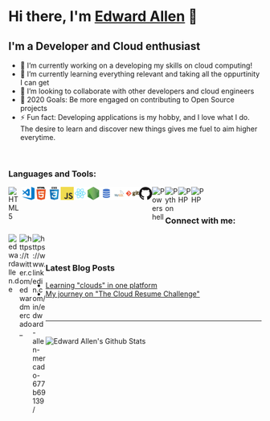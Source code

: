 # Hi there, I'm [Edward Allen](https://edwardallen.de) 👋

## I'm a Developer and Cloud enthusiast
- 🔭 I’m currently working on a developing my skills on cloud computing!
- 🌱 I’m currently learning everything relevant and taking all the oppurtinity I can get
- 👯 I’m looking to collaborate with other developers and cloud engineers
- 🥅 2020 Goals: Be more engaged on contributing to Open Source projects
- ⚡ Fun fact: Developing applications is my hobby, and I love what I do. The desire to learn and discover new things gives me fuel to aim higher everytime.

<br />

### Languages and Tools:

<img align="left" alt="HTML5" width="26px" src="https://img.icons8.com/color/48/000000/amazon-web-services.png" />
<img align="left" alt="Visual Studio Code" width="26px" src="https://raw.githubusercontent.com/github/explore/80688e429a7d4ef2fca1e82350fe8e3517d3494d/topics/visual-studio-code/visual-studio-code.png" />
<img align="left" alt="HTML5" width="26px" src="https://raw.githubusercontent.com/github/explore/80688e429a7d4ef2fca1e82350fe8e3517d3494d/topics/html/html.png" />
<img align="left" alt="CSS3" width="26px" src="https://raw.githubusercontent.com/github/explore/80688e429a7d4ef2fca1e82350fe8e3517d3494d/topics/css/css.png" />
<img align="left" alt="JavaScript" width="26px" src="https://raw.githubusercontent.com/github/explore/80688e429a7d4ef2fca1e82350fe8e3517d3494d/topics/javascript/javascript.png" />
<img align="left" alt="React" width="26px" src="https://raw.githubusercontent.com/github/explore/80688e429a7d4ef2fca1e82350fe8e3517d3494d/topics/react/react.png" />
<img align="left" alt="Node.js" width="26px" src="https://raw.githubusercontent.com/github/explore/80688e429a7d4ef2fca1e82350fe8e3517d3494d/topics/nodejs/nodejs.png" />
<img align="left" alt="SQL" width="26px" src="https://raw.githubusercontent.com/github/explore/80688e429a7d4ef2fca1e82350fe8e3517d3494d/topics/sql/sql.png" />
<img align="left" alt="MySQL" width="26px" src="https://raw.githubusercontent.com/github/explore/80688e429a7d4ef2fca1e82350fe8e3517d3494d/topics/mysql/mysql.png" />
<img align="left" alt="Git" width="26px" src="https://raw.githubusercontent.com/github/explore/80688e429a7d4ef2fca1e82350fe8e3517d3494d/topics/git/git.png" />
<img align="left" alt="GitHub" width="26px" src="https://raw.githubusercontent.com/github/explore/78df643247d429f6cc873026c0622819ad797942/topics/github/github.png" />
<img align="left" alt="Powershell" width="26px" src="https://img.icons8.com/color/48/000000/powershell.png" />
<img align="left" alt="Python" width="26px" src="https://img.icons8.com/color/48/000000/python.png" />
<img align="left" alt="PHP" width="26px" src="https://img.icons8.com/officel/48/000000/php-logo.png" />
<img align="left" alt="PHP" width="26px" src="https://img.icons8.com/color/48/000000/java-coffee-cup-logo.png" />

<br />
<br />

### Connect with me:

[<img align="left" alt="edwardallen.de" width="22px" src="https://img.icons8.com/fluent/48/000000/domain.png" />][website]
[<img align="left" alt="https://twitter.com/edwardmercado_" width="26px" src="https://img.icons8.com/color/48/000000/twitter.png" />][twitter]
[<img align="left" alt="https://www.linkedin.com/in/edward-allen-mercado-677b69139/" width="26px" src="https://img.icons8.com/color/48/000000/linkedin-2.png" />][linkedin]

<br />
<br />

### Latest Blog Posts
<!-- BLOG-POST-LIST:START -->
- [Learning "clouds" in one platform](https://dev.to/edwardmercado/learning-clouds-in-one-platform-45in)
- [My journey on "The Cloud Resume Challenge"](https://dev.to/edwardmercado/my-journey-on-the-cloud-resume-challenge-mh4)
<!-- BLOG-POST-LIST:END -->

<br />

---


<br />


<img align="left" alt="Edward Allen's Github Stats" src="https://github-readme-stats.vercel.app/api?username=edwardmercado&show_icons=true&hide_border=true" />

[website]: https://edwardallen.de
[twitter]: https://twitter.com/edwardmercado_
[linkedin]: https://www.linkedin.com/in/edward-allen-mercado-677b69139/
